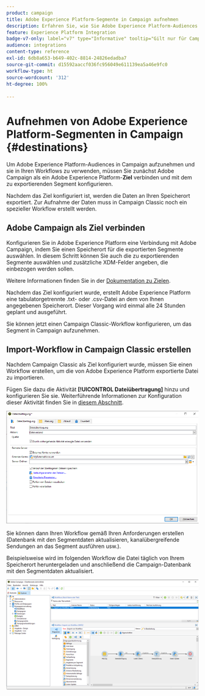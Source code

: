 ```yaml
---
product: campaign
title: Adobe Experience Platform-Segmente in Campaign aufnehmen
description: Erfahren Sie, wie Sie Adobe Experience Platform-Audiences in Campaign Classic aufnehmen
feature: Experience Platform Integration
badge-v7-only: label="v7" type="Informative" tooltip="Gilt nur für Campaign Classic v7"
audience: integrations
content-type: reference
exl-id: 6db8a653-b649-402c-8814-24826edadba7
source-git-commit: d15592aaccf036fc956049e611139ea5a46e9fc0
workflow-type: ht
source-wordcount: '312'
ht-degree: 100%

---
```


# Aufnehmen von Adobe Experience Platform-Segmenten in Campaign {#destinations}



Um Adobe Experience Platform-Audiences in Campaign aufzunehmen und sie in Ihren Workflows zu verwenden, müssen Sie zunächst Adobe Campaign als ein Adobe Experience Platform-**Ziel** verbinden und mit dem zu exportierenden Segment konfigurieren.

Nachdem das Ziel konfiguriert ist, werden die Daten an Ihren Speicherort exportiert. Zur Aufnahme der Daten muss in Campaign Classic noch ein spezieller Workflow erstellt werden.

## Adobe Campaign als Ziel verbinden

Konfigurieren Sie in Adobe Experience Platform eine Verbindung mit Adobe Campaign, indem Sie einen Speicherort für die exportierten Segmente auswählen. In diesem Schritt können Sie auch die zu exportierenden Segmente auswählen und zusätzliche XDM-Felder angeben, die einbezogen werden sollen.

Weitere Informationen finden Sie in der [Dokumentation zu Zielen](https://experienceleague.adobe.com/docs/experience-platform/destinations/catalog/email-marketing/adobe-campaign.html?lang=de).

Nachdem das Ziel konfiguriert wurde, erstellt Adobe Experience Platform eine tabulatorgetrennte .txt- oder .csv-Datei an dem von Ihnen angegebenen Speicherort. Dieser Vorgang wird einmal alle 24 Stunden geplant und ausgeführt.

Sie können jetzt einen Campaign Classic-Workflow konfigurieren, um das Segment in Campaign aufzunehmen.

## Import-Workflow in Campaign Classic erstellen

Nachdem Campaign Classic als Ziel konfiguriert wurde, müssen Sie einen Workflow erstellen, um die von Adobe Experience Platform exportierte Datei zu importieren.

Fügen Sie dazu die Aktivität **[!UICONTROL Dateiübertragung]** hinzu und konfigurieren Sie sie. Weiterführende Informationen zur Konfiguration dieser Aktivität finden Sie in [diesem Abschnitt](../../workflow/using/file-transfer.md).

![](assets/rtcdp-file-transfer.png)

Sie können dann Ihren Workflow gemäß Ihren Anforderungen erstellen (Datenbank mit den Segmentdaten aktualisieren, kanalübergreifende Sendungen an das Segment ausführen usw.).

Beispielsweise wird im folgenden Workflow die Datei täglich von Ihrem Speicherort heruntergeladen und anschließend die Campaign-Datenbank mit den Segmentdaten aktualisiert.

![](assets/rtcdp-workflow.png)
